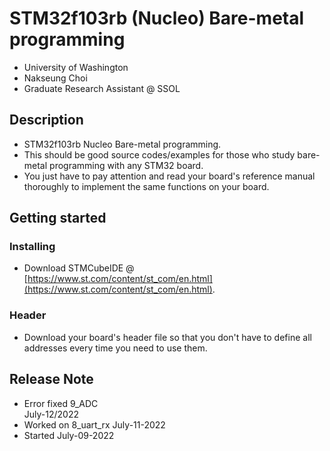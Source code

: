 # STM32f103rb (Nucleo) Bare-metal programming
- University of Washington
- Nakseung Choi
- Graduate Research Assistant @ SSOL

## Description
- STM32f103rb Nucleo Bare-metal programming.
- This should be good source codes/examples for those who study bare-metal programming with any STM32 board.
- You just have to pay attention and read your board's reference manual thoroughly to implement the same functions on your board.

## Getting started

### Installing
- Download STMCubeIDE @ [https://www.st.com/content/st_com/en.html](https://www.st.com/content/st_com/en.html).
### Header
- Download your board's header file so that you don't have to define all addresses every time you need to use them.

## Release Note

- Error fixed 9_ADC           <br />July-12/2022
- Worked on 8_uart_rx         July-11-2022
- Started                     July-09-2022
